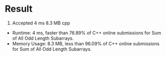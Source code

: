# Result

1. Accepted	4 ms	8.3 MB	cpp

- Runtime: 4 ms, faster than 76.89% of C++ online submissions for Sum of All Odd Length Subarrays.
- Memory Usage: 8.3 MB, less than 96.09% of C++ online submissions for Sum of All Odd Length Subarrays.
